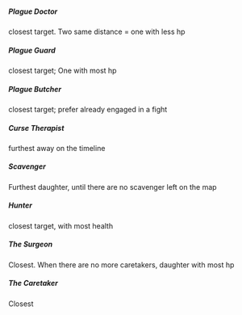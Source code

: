 ##### Plague Doctor
closest target. Two same distance = one with less hp

##### Plague Guard
closest target; One with most hp

##### Plague Butcher
closest target; prefer already engaged in a fight

##### Curse Therapist
furthest away on the timeline

##### Scavenger
Furthest daughter, until there are no scavenger left on the map

##### Hunter
closest target, with most health

##### The Surgeon
Closest. When there are no more caretakers, daughter with most hp

##### The Caretaker
Closest